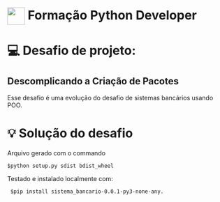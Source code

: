 <h1>
    <a href="https://www.dio.me/">
     <img align="center" width="40px" src="https://hermes.digitalinnovation.one/assets/diome/logo-minimized.png"></a>
    <span>Formação Python Developer</span>
</h1>


# :computer: Desafio de projeto: 

## Descomplicando a Criação de Pacotes

Esse desafio é uma evolução do desafio de sistemas bancários usando POO.

# :bulb: Solução do desafio

Arquivo gerado com o commando  

<code>$python setup.py sdist bdist_wheel </code>

Testado e instalado localmente com:

<code> $pip install sistema_bancario-0.0.1-py3-none-any. </code>


